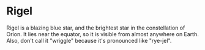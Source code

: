 # Rigel

Rigel is a blazing blue star, and the brightest star in the constellation of
Orion. It lies near the equator, so it is visible from almost anywhere on Earth.
Also, don't call it "wriggle" because it's pronounced like "rye-jel".
